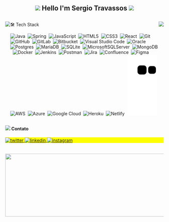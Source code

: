 <h2 align="center">
<img src="https://media.giphy.com/media/9KawrQzIwdAYg/giphy.gif" width="30"/> Hello I'm Sergio Travassos <img src="https://media.giphy.com/media/nEZQWs1o1Zh9C/giphy.gif" width="40"/></h2>
<div>
<p><a href="https://github.com/sergiotravassos"> <img style="float: right;" src="https://raw.githubusercontent.com/gist/sergiotravassos/7c62c35bec297539776773ca4ccf1396/raw/5d136d4ed5f6fdac8dfdccfd2976989cb9844666/githubcard.svg" height="420em" align="right" /> <img style="float: left;" src="https://github-readme-stats.vercel.app/api?username=sergiotravassos&amp;show_icons=true&amp;theme=codeSTACKr&amp;include_all_commits=true&amp;count_private=true" height="200em" /> <img style="float: left;" src="https://github-readme-stats.vercel.app/api/top-langs/?username=sergiotravassos&amp;layout=compact&amp;langs_count=7&amp;theme=codeSTACKr" width="510" height="200" /></a></p>

##

🛠 Tech Stack

![Java](https://img.shields.io/badge/java-%23ED8B00.svg?style=for-the-badge&logo=java&logoColor=white)&nbsp;
![Spring](https://img.shields.io/badge/spring-%236DB33F.svg?style=for-the-badge&logo=spring&logoColor=white)&nbsp;
![JavaScript](https://img.shields.io/badge/javascript-%23323330.svg?style=for-the-badge&logo=javascript&logoColor=%23F7DF1E)&nbsp;
![HTML5](https://img.shields.io/badge/html5-%23E34F26.svg?style=for-the-badge&logo=html5&logoColor=white)&nbsp;
![CSS3](https://img.shields.io/badge/css3-%231572B6.svg?style=for-the-badge&logo=css3&logoColor=white)&nbsp;
![React](https://img.shields.io/badge/react-%2320232a.svg?style=for-the-badge&logo=react&logoColor=%2361DAFB)&nbsp;
![Git](https://img.shields.io/badge/git-%23F05033.svg?style=for-the-badge&logo=git&logoColor=white)&nbsp;
![GitHub](https://img.shields.io/badge/github-%23121011.svg?style=for-the-badge&logo=github&logoColor=white)&nbsp;
![GitLab](https://img.shields.io/badge/gitlab-%23181717.svg?style=for-the-badge&logo=gitlab&logoColor=white)&nbsp;
![Bitbucket](https://img.shields.io/badge/bitbucket-%230047B3.svg?style=for-the-badge&logo=bitbucket&logoColor=white)&nbsp;
![Visual Studio Code](https://img.shields.io/badge/Visual%20Studio%20Code-0078d7.svg?style=for-the-badge&logo=visual-studio-code&logoColor=white)&nbsp;
![Oracle](https://img.shields.io/badge/Oracle-F80000?style=for-the-badge&logo=oracle&logoColor=white)&nbsp;
![Postgres](https://img.shields.io/badge/postgres-%23316192.svg?style=for-the-badge&logo=postgresql&logoColor=white)&nbsp;
![MariaDB](https://img.shields.io/badge/MariaDB-003545?style=for-the-badge&logo=mariadb&logoColor=white)&nbsp;
![SQLite](https://img.shields.io/badge/sqlite-%2307405e.svg?style=for-the-badge&logo=sqlite&logoColor=white)&nbsp;
![MicrosoftSQLServer](https://img.shields.io/badge/Microsoft%20SQL%20Sever-CC2927?style=for-the-badge&logo=microsoft%20sql%20server&logoColor=white)&nbsp;
![MongoDB](https://img.shields.io/badge/MongoDB-%234ea94b.svg?style=for-the-badge&logo=mongodb&logoColor=white)&nbsp;
![Docker](https://img.shields.io/badge/docker-%230db7ed.svg?style=for-the-badge&logo=docker&logoColor=white)&nbsp;
![Jenkins](https://img.shields.io/badge/jenkins-%232C5263.svg?style=for-the-badge&logo=jenkins&logoColor=white)&nbsp;
![Postman](https://img.shields.io/badge/Postman-FF6C37?style=for-the-badge&logo=postman&logoColor=white)&nbsp; 
![Jira](https://img.shields.io/badge/jira-%230A0FFF.svg?style=for-the-badge&logo=jira&logoColor=white)&nbsp;
![Confluence](https://img.shields.io/badge/confluence-%23172BF4.svg?style=for-the-badge&logo=confluence&logoColor=white)&nbsp;
![Figma](https://img.shields.io/badge/figma-%23F24E1E.svg?style=for-the-badge&logo=figma&logoColor=white)&nbsp;
![AWS](https://img.shields.io/badge/AWS-%23FF9900.svg?style=for-the-badge&logo=amazon-aws&logoColor=white)&nbsp;
![Azure](https://img.shields.io/badge/azure-%230072C6.svg?style=for-the-badge&logo=microsoftazure&logoColor=white)&nbsp;
![Google Cloud](https://img.shields.io/badge/GoogleCloud-%234285F4.svg?style=for-the-badge&logo=google-cloud&logoColor=white)&nbsp;
![Heroku](https://img.shields.io/badge/heroku-%23430098.svg?style=for-the-badge&logo=heroku&logoColor=white)&nbsp;
![Netlify](https://img.shields.io/badge/netlify-%23000000.svg?style=for-the-badge&logo=netlify&logoColor=#00C7B7)&nbsp;
![snake gif](https://github.com/sergiotravassos/sergiotravassos/blob/output/github-contribution-grid-snake.svg)

##

<h4>
  <img src="https://raw.githubusercontent.com/kaueMarques/kaueMarques/master/hi.gif" height="20px"> Contato
</h4>
<p align="left" style="background:yellow">
  <a href="https://twitter.com/sergiortf" target="_blank">
    <img align="center" src="https://img.shields.io/badge/-sergiotravassos-05122A?style=for-the-badge&logo=twitter" alt="twitter" />
  </a>
  <a href="https://www.linkedin.com/in/stravassos/" target="_blank">
    <img align="center" src="https://img.shields.io/badge/-sergiotravassos-05122A?style=for-the-badge&logo=linkedin" alt="linkedin" />
  </a>
  <a href="https://www.instagram.com/sergiotravassos/" target="_blank">
    <img align="center" src="https://img.shields.io/badge/-sergiotravassos-05122A?style=for-the-badge&logo=instagram" alt="instagram" />
  </a>
</p>
